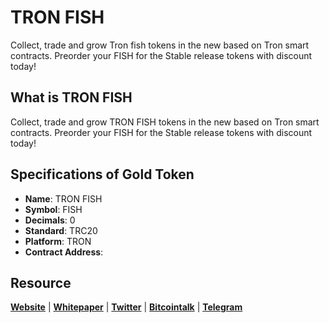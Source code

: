 # TRON FISH
Collect, trade and grow Tron fish tokens in the new based on Tron smart contracts. Preorder your FISH for the Stable release tokens with discount today!

## What is TRON FISH
Collect, trade and grow TRON FISH tokens in the new based on Tron smart contracts. Preorder your FISH for the Stable release tokens with discount today!

## Specifications of Gold Token
* **Name**: TRON FISH
* **Symbol**: FISH
* **Decimals**: 0
* **Standard**: TRC20
* **Platform**: TRON
* **Contract Address**: 
## Resource
**[Website](https://tronfish.online)** | **[Whitepaper](https://tronfish.online/whitepaper.pdf)** | **[Twitter](https://twitter.com/thetronfish)**  | **[Bitcointalk](https://bitcointalk.org/)** | **[Telegram](https://t.me/thetronfish)**

